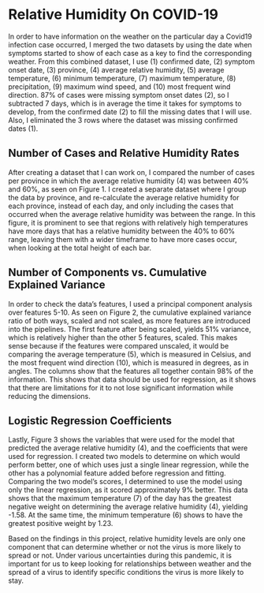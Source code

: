 # Relative Humidity On COVID-19 
In order to have information on the weather on the particular day a Covid19 infection case
occurred, I merged the two datasets by using the date when symptoms started to show of each case as a
key to find the corresponding weather. From this combined dataset, I use (1) confirmed date, (2) symptom
onset date, (3) province, (4) average relative humidity, (5) average temperature, (6) minimum
temperature, (7) maximum temperature, (8) precipitation, (9) maximum wind speed, and (10) most
frequent wind direction. 87% of cases were missing symptom onset dates (2), so I subtracted 7 days,
which is in average the time it takes for symptoms to develop, from the confirmed date (2) to fill the
missing dates that I will use. Also, I eliminated the 3 rows where the dataset was missing confirmed dates
(1).

## Number of Cases and Relative Humidity Rates 
After creating a dataset that I can work on, I compared the number of cases per province in which
the average relative humidity (4) was between 40% and 60%, as seen on Figure 1.  I created a separate
dataset where I group the data by province, and re-calculate the average relative humidity for each
province, instead of each day, and only including the cases that occurred when the average relative
humidity was between the range. In this figure, it is prominent to see that regions with relatively high
temperatures have more days that has a relative humidity between the 40% to 60% range, leaving them
with a wider timeframe to have more cases occur, when looking at the total height of each bar.


## Number of Components vs. Cumulative Explained Variance 
In order to check the data’s features, I used a principal component analysis over features 5-10. As
seen on Figure 2, the cumulative explained variance ratio of both ways, scaled and not scaled, as more
features are introduced into the pipelines. The first feature after being scaled, yields 51% variance, which
is relatively higher than the other 5 features, scaled. This makes sense because if the features were
compared unscaled, it would be comparing the average temperature (5), which is measured in Celsius,
and the most frequent wind direction (10), which is measured in degrees, as in angles. The columns show
that the features all together contain 98% of the information. This shows that data should be used for
regression, as it shows that there are limitations for it to not lose significant information while reducing
the dimensions.

## Logistic Regression Coefficients 
Lastly, Figure 3 shows the variables that were used for the model that predicted the average
relative humidity (4), and the coefficients that were used for regression. I created two models to determine
on which would perform better, one of which uses just a single linear regression, while the other has a
polynomial feature added before regression and fitting. Comparing the two model’s scores, I determined
to use the model using only the linear regression, as it scored approximately 9% better. This data shows
that the maximum temperature (7) of the day has the greatest negative weight on determining the average
relative humidity (4), yielding -1.58. At the same time, the minimum temperature (6) shows to have the
greatest positive weight by 1.23.

Based on the findings in this project, relative humidity levels are only one component that can
determine whether or not the virus is more likely to spread or not. Under various uncertainties during this
pandemic, it is important for us to keep looking for relationships between weather and the spread of a
virus to identify specific conditions the virus is more likely to stay. 
